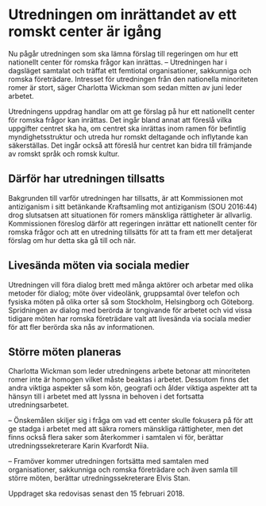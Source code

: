 # Utredningen om inrättandet av ett romskt center är igång

Nu pågår utredningen som ska lämna förslag till regeringen om hur ett nationellt center för romska frågor kan inrättas.
– Utredningen har i dagsläget samtalat och träffat ett femtiotal organisationer, sakkunniga och romska företrädare. Intresset för utredningen från den nationella minoriteten romer är stort, säger Charlotta Wickman som sedan mitten av juni leder arbetet.

Utredningens uppdrag handlar om att ge förslag på hur ett nationellt center för romska frågor kan inrättas. Det ingår bland annat att föreslå vilka uppgifter centret ska ha, om centret ska inrättas inom ramen för befintlig myndighetsstruktur och utreda hur romskt deltagande och inflytande kan säkerställas. Det ingår också att föreslå hur centret kan bidra till främjande av romskt språk och romsk kultur.

## Därför har utredningen tillsatts

Bakgrunden till varför utredningen har tillsatts, är att Kommissionen mot antiziganism i sitt betänkande Kraftsamling mot antiziganism (SOU 2016:44) drog slutsatsen att situationen för romers mänskliga rättigheter är allvarlig. Kommissionen föreslog därför att regeringen inrättar ett nationellt center för romska frågor och att en utredning tillsätts för att ta fram ett mer detaljerat förslag om hur detta ska gå till och när.

## Livesända möten via sociala medier

Utredningen vill föra dialog brett med många aktörer och arbetar med olika metoder för dialog; möte över videolänk, gruppsamtal över telefon och fysiska möten på olika orter så som Stockholm, Helsingborg och Göteborg. Spridningen av dialog med berörda är tongivande för arbetet och vid vissa tidigare möten har romska företrädare valt att livesända via sociala medier för att fler berörda ska nås av informationen.

## Större möten planeras

Charlotta Wickman som leder utredningens arbete betonar att minoriteten romer inte är homogen vilket måste beaktas i arbetet. Dessutom finns det andra viktiga aspekter så som kön, geografi och ålder viktiga aspekter att ta hänsyn till i arbetet med att lyssna in behoven i det fortsatta utredningsarbetet.

– Önskemålen skiljer sig i fråga om vad ett center skulle fokusera på för att ge stadga i arbetet med att säkra romers mänskliga rättigheter, men det finns också flera saker som återkommer i samtalen vi för, berättar utredningssekreterare Karin Kvarfordt Niia.

– Framöver kommer utredningen fortsätta med samtalen med organisationer, sakkunniga och romska företrädare och även samla till större möten, berättar utredningssekreterare Elvis Stan.

Uppdraget ska redovisas senast den 15 februari 2018.
